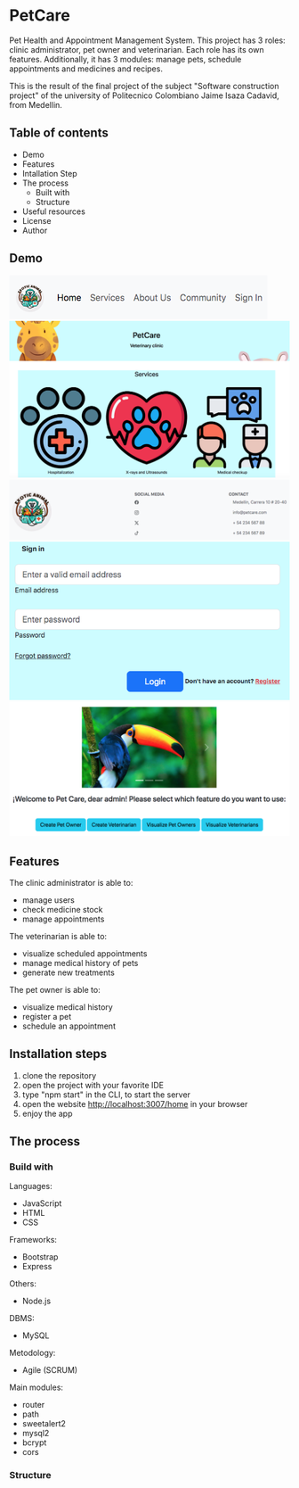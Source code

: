# PetCare

Pet Health and Appointment Management System. This project has 3 roles: clinic administrator, pet owner and veterinarian. Each role has its own features. Additionally, it has 3 modules: manage pets, schedule appointments and medicines and recipes.

This is the result of the final project of the subject "Software construction project" of the university of Politecnico Colombiano Jaime Isaza Cadavid, from Medellin.

## Table of contents

- Demo
- Features
- Intallation Step
- The process
  - Built with
  - Structure
- Useful resources
- License
- Author

## Demo

![navbar](assets/navbar.png)
![home](assets/home.png)
![footer](assets/footer.png)
![login](assets/login.png)
![admin](assets/admin.png)

## Features

The clinic administrator is able to:

- manage users
- check medicine stock
- manage appointments

The veterinarian is able to:

- visualize scheduled appointments
- manage medical history of pets
- generate new treatments

The pet owner is able to:

- visualize medical history
- register a pet
- schedule an appointment

## Installation steps

1. clone the repository
2. open the project with your favorite IDE
3. type "npm start" in the CLI, to start the server
4. open the website <http://localhost:3007/home> in your browser
5. enjoy the app

## The process

### Build with

Languages:

- JavaScript
- HTML
- CSS

Frameworks:

- Bootstrap
- Express

Others:

- Node.js

DBMS:

- MySQL

Metodology:

- Agile (SCRUM)

Main modules:

- router
- path
- sweetalert2
- mysql2
- bcrypt
- cors

### Structure

